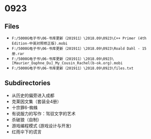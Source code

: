 # 0923

## Files

- `F:/5000G电子书\06-书库更新（201911）\2018.09\0923\C++ Primer (4th Edition-中英对照修正版).mobi`
- `F:/5000G电子书\06-书库更新（201911）\2018.09\0923\Roald Dahl - 15册.rar`
- `F:/5000G电子书\06-书库更新（201911）\2018.09\0923\[Maurier_Daphne_Du]_My_Cousin_Rachel(b-ok.org).mobi`
- `F:/5000G电子书\06-书库更新（201911）\2018.09\0923\files.txt`

## Subdirectories

- 从历史的偏旁进入成都
- 克莱因文集（套装全4册）
- 十宗罪6-蜘蛛
- 有说服力的写作：驾驭文字的艺术
- 杀破狼（自制）
- 游戏编程模式 (游戏设计与开发)
- 红雨伞下的谎言
